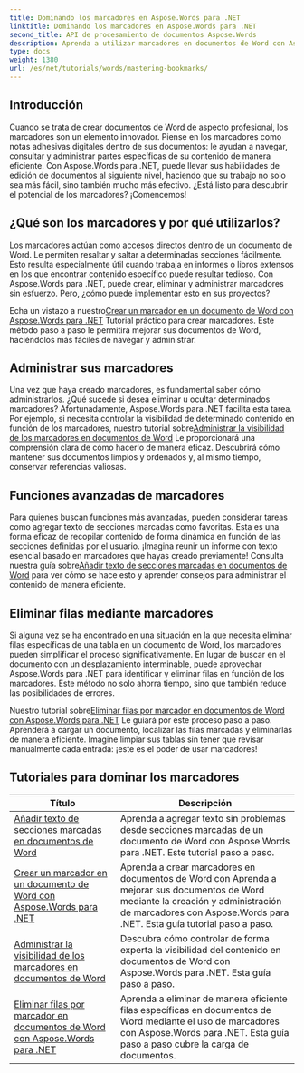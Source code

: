 ```yaml
---
title: Dominando los marcadores en Aspose.Words para .NET
linktitle: Dominando los marcadores en Aspose.Words para .NET
second_title: API de procesamiento de documentos Aspose.Words
description: Aprenda a utilizar marcadores en documentos de Word con Aspose.Words para .NET a través de tutoriales detallados. Mejore sus habilidades de gestión de documentos.
type: docs
weight: 1380
url: /es/net/tutorials/words/mastering-bookmarks/
---
```

## Introducción

Cuando se trata de crear documentos de Word de aspecto profesional, los marcadores son un elemento innovador. Piense en los marcadores como notas adhesivas digitales dentro de sus documentos: le ayudan a navegar, consultar y administrar partes específicas de su contenido de manera eficiente. Con Aspose.Words para .NET, puede llevar sus habilidades de edición de documentos al siguiente nivel, haciendo que su trabajo no solo sea más fácil, sino también mucho más efectivo. ¿Está listo para descubrir el potencial de los marcadores? ¡Comencemos!

## ¿Qué son los marcadores y por qué utilizarlos?

Los marcadores actúan como accesos directos dentro de un documento de Word. Le permiten resaltar y saltar a determinadas secciones fácilmente. Esto resulta especialmente útil cuando trabaja en informes o libros extensos en los que encontrar contenido específico puede resultar tedioso. Con Aspose.Words para .NET, puede crear, eliminar y administrar marcadores sin esfuerzo. Pero, ¿cómo puede implementar esto en sus proyectos?

 Echa un vistazo a nuestro[Crear un marcador en un documento de Word con Aspose.Words para .NET](./create-bookmark-in-word-document/) Tutorial práctico para crear marcadores. Este método paso a paso le permitirá mejorar sus documentos de Word, haciéndolos más fáciles de navegar y administrar.

## Administrar sus marcadores

 Una vez que haya creado marcadores, es fundamental saber cómo administrarlos. ¿Qué sucede si desea eliminar u ocultar determinados marcadores? Afortunadamente, Aspose.Words para .NET facilita esta tarea. Por ejemplo, si necesita controlar la visibilidad de determinado contenido en función de los marcadores, nuestro tutorial sobre[Administrar la visibilidad de los marcadores en documentos de Word](./manage-bookmark-visibility-word-document/) Le proporcionará una comprensión clara de cómo hacerlo de manera eficaz. Descubrirá cómo mantener sus documentos limpios y ordenados y, al mismo tiempo, conservar referencias valiosas.

## Funciones avanzadas de marcadores

 Para quienes buscan funciones más avanzadas, pueden considerar tareas como agregar texto de secciones marcadas como favoritas. Esta es una forma eficaz de recopilar contenido de forma dinámica en función de las secciones definidas por el usuario. ¡Imagina reunir un informe con texto esencial basado en marcadores que hayas creado previamente! Consulta nuestra guía sobre[Añadir texto de secciones marcadas en documentos de Word](./append-text-from-bookmarked-sections/) para ver cómo se hace esto y aprender consejos para administrar el contenido de manera eficiente.

## Eliminar filas mediante marcadores

Si alguna vez se ha encontrado en una situación en la que necesita eliminar filas específicas de una tabla en un documento de Word, los marcadores pueden simplificar el proceso significativamente. En lugar de buscar en el documento con un desplazamiento interminable, puede aprovechar Aspose.Words para .NET para identificar y eliminar filas en función de los marcadores. Este método no solo ahorra tiempo, sino que también reduce las posibilidades de errores. 

 Nuestro tutorial sobre[Eliminar filas por marcador en documentos de Word con Aspose.Words para .NET](./delete-row-by-bookmark-word-documents/) Le guiará por este proceso paso a paso. Aprenderá a cargar un documento, localizar las filas marcadas y eliminarlas de manera eficiente. Imagine limpiar sus tablas sin tener que revisar manualmente cada entrada: ¡este es el poder de usar marcadores! 


 ## Tutoriales para dominar los marcadores
| Título | Descripción |
| --- | --- |
| [Añadir texto de secciones marcadas en documentos de Word](./append-text-from-bookmarked-sections/) | Aprenda a agregar texto sin problemas desde secciones marcadas de un documento de Word con Aspose.Words para .NET. Este tutorial paso a paso. |
| [Crear un marcador en un documento de Word con Aspose.Words para .NET](./create-bookmark-in-word-document/) | Aprenda a crear marcadores en documentos de Word con Aprenda a mejorar sus documentos de Word mediante la creación y administración de marcadores con Aspose.Words para .NET. Esta guía tutorial paso a paso. |
| [Administrar la visibilidad de los marcadores en documentos de Word](./manage-bookmark-visibility-word-document/) | Descubra cómo controlar de forma experta la visibilidad del contenido en documentos de Word con Aspose.Words para .NET. Esta guía paso a paso. |
| [Eliminar filas por marcador en documentos de Word con Aspose.Words para .NET](./delete-row-by-bookmark-word-documents/) | Aprenda a eliminar de manera eficiente filas específicas en documentos de Word mediante el uso de marcadores con Aspose.Words para .NET. Esta guía paso a paso cubre la carga de documentos. |